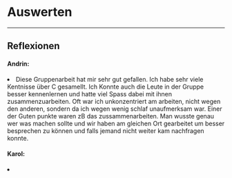 # Auswerten

<hr>

## Reflexionen 

#### Andrin: 
<us><li>Diese Gruppenarbeit hat mir sehr gut gefallen. Ich habe sehr viele Kentnisse über C gesamellt. Ich Konnte auch die Leute in der Gruppe besser kennenlernen und hatte viel Spass dabei mit ihnen zusammenzuarbeiten. Oft war ich unkonzentriert am arbeiten, nicht wegen den anderen, sondern da ich wegen wenig schlaf unaufmerksam war. Einer der Guten punkte waren zB das zussammenarbeiten. Man wusste genau wer was machen sollte und wir haben am gleichen Ort gearbeitet um besser besprechen zu können und falls jemand nicht weiter kam nachfragen konnte.</li>

#### Karol: 
<us><li> 







